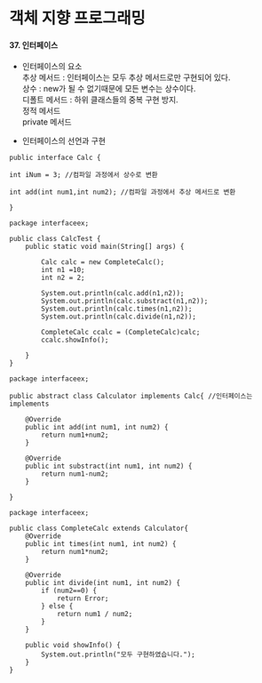 # 객체 지향 프로그래밍

#### 37. 인터페이스  

* 인터페이스의 요소     
추상 메서드 : 인터페이스는 모두 추상 메서드로만 구현되어 있다.     
상수 : new가 될 수 없기때문에 모든 변수는 상수이다.     
디폴트 메서드 : 하위 클래스들의 중복 구현 방지.    
정적 메서드  
private 메서드     

* 인터페이스의 선언과 구현
```
public interface Calc {

int iNum = 3; //컴파일 과정에서 상수로 변환 

int add(int num1,int num2); //컴파일 과정에서 추상 메서드로 변환 

}
```

```
package interfaceex;

public class CalcTest {
    public static void main(String[] args) {

        Calc calc = new CompleteCalc();
        int n1 =10;
        int n2 = 2;

        System.out.println(calc.add(n1,n2));
        System.out.println(calc.substract(n1,n2));
        System.out.println(calc.times(n1,n2));
        System.out.println(calc.divide(n1,n2));

        CompleteCalc ccalc = (CompleteCalc)calc;
        ccalc.showInfo();

    }
}
```

```
package interfaceex;

public abstract class Calculator implements Calc{ //인터페이스는 implements

    @Override
    public int add(int num1, int num2) {
        return num1+num2;
    }

    @Override
    public int substract(int num1, int num2) {
        return num1-num2;
    }

}
```

```
package interfaceex;

public class CompleteCalc extends Calculator{
    @Override
    public int times(int num1, int num2) {
        return num1*num2;
    }

    @Override
    public int divide(int num1, int num2) {
        if (num2==0) {
            return Error;
        } else {
            return num1 / num2;
        }
    }

    public void showInfo() {
        System.out.println("모두 구현하였습니다.");
    }
}
```